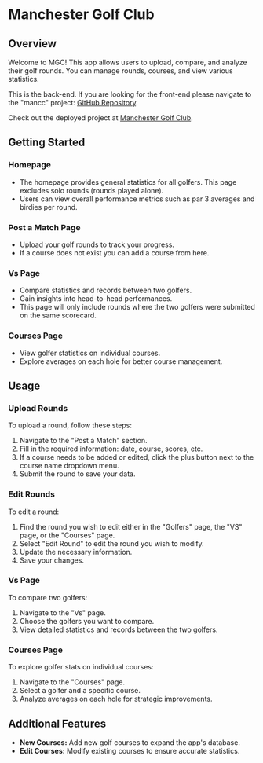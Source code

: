 # Manchester Golf Club

## Overview

Welcome to MGC! This app allows users to upload, compare, and analyze their golf rounds. You can manage rounds, courses, and view various statistics.

This is the back-end. If you are looking for the front-end please navigate to the "mancc" project: [GitHub Repository](https://github.com/jackfarrell2/mancc).

Check out the deployed project at [Manchester Golf Club](https://manchestergolfclub.com).

## Getting Started

### Homepage

- The homepage provides general statistics for all golfers. This page excludes solo rounds (rounds played alone).
- Users can view overall performance metrics such as par 3 averages and birdies per round.

### Post a Match Page

- Upload your golf rounds to track your progress.
- If a course does not exist you can add a course from here.

### Vs Page

- Compare statistics and records between two golfers.
- Gain insights into head-to-head performances.
- This page will only include rounds where the two golfers were submitted on the same scorecard.

### Courses Page

- View golfer statistics on individual courses.
- Explore averages on each hole for better course management.

## Usage

### Upload Rounds

To upload a round, follow these steps:

1. Navigate to the "Post a Match" section.
2. Fill in the required information: date, course, scores, etc.
3. If a course needs to be added or edited, click the plus button next to the course name dropdown menu.
4. Submit the round to save your data.

### Edit Rounds

To edit a round:

1. Find the round you wish to edit either in the "Golfers" page, the "VS" page, or the "Courses" page.
2. Select "Edit Round" to edit the round you wish to modify.
3. Update the necessary information.
4. Save your changes.

### Vs Page

To compare two golfers:

1. Navigate to the "Vs" page.
2. Choose the golfers you want to compare.
3. View detailed statistics and records between the two golfers.

### Courses Page

To explore golfer stats on individual courses:

1. Navigate to the "Courses" page.
2. Select a golfer and a specific course.
3. Analyze averages on each hole for strategic improvements.

## Additional Features

- **New Courses:** Add new golf courses to expand the app's database.
- **Edit Courses:** Modify existing courses to ensure accurate statistics.
